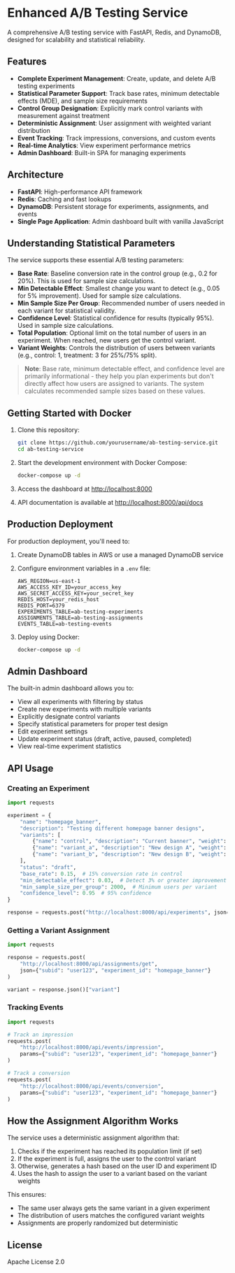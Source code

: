 # Enhanced A/B Testing Service

A comprehensive A/B testing service with FastAPI, Redis, and DynamoDB, designed for scalability and statistical reliability.

## Features

- **Complete Experiment Management**: Create, update, and delete A/B testing experiments
- **Statistical Parameter Support**: Track base rates, minimum detectable effects (MDE), and sample size requirements 
- **Control Group Designation**: Explicitly mark control variants with measurement against treatment
- **Deterministic Assignment**: User assignment with weighted variant distribution
- **Event Tracking**: Track impressions, conversions, and custom events
- **Real-time Analytics**: View experiment performance metrics
- **Admin Dashboard**: Built-in SPA for managing experiments

## Architecture

- **FastAPI**: High-performance API framework
- **Redis**: Caching and fast lookups
- **DynamoDB**: Persistent storage for experiments, assignments, and events
- **Single Page Application**: Admin dashboard built with vanilla JavaScript

## Understanding Statistical Parameters

The service supports these essential A/B testing parameters:

- **Base Rate**: Baseline conversion rate in the control group (e.g., 0.2 for 20%). This is used for sample size calculations.
- **Min Detectable Effect**: Smallest change you want to detect (e.g., 0.05 for 5% improvement). Used for sample size calculations.
- **Min Sample Size Per Group**: Recommended number of users needed in each variant for statistical validity.
- **Confidence Level**: Statistical confidence for results (typically 95%). Used in sample size calculations.
- **Total Population**: Optional limit on the total number of users in an experiment. When reached, new users get the control variant.
- **Variant Weights**: Controls the distribution of users between variants (e.g., control: 1, treatment: 3 for 25%/75% split).

> **Note**: Base rate, minimum detectable effect, and confidence level are primarily informational - they help you plan experiments but don't directly affect how users are assigned to variants. The system calculates recommended sample sizes based on these values.

## Getting Started with Docker

1. Clone this repository:
   ```bash
   git clone https://github.com/yourusername/ab-testing-service.git
   cd ab-testing-service
   ```

2. Start the development environment with Docker Compose:
   ```bash
   docker-compose up -d
   ```

3. Access the dashboard at [http://localhost:8000](http://localhost:8000)

4. API documentation is available at [http://localhost:8000/api/docs](http://localhost:8000/api/docs)

## Production Deployment

For production deployment, you'll need to:

1. Create DynamoDB tables in AWS or use a managed DynamoDB service
2. Configure environment variables in a `.env` file:
   ```
   AWS_REGION=us-east-1
   AWS_ACCESS_KEY_ID=your_access_key
   AWS_SECRET_ACCESS_KEY=your_secret_key
   REDIS_HOST=your_redis_host
   REDIS_PORT=6379
   EXPERIMENTS_TABLE=ab-testing-experiments
   ASSIGNMENTS_TABLE=ab-testing-assignments
   EVENTS_TABLE=ab-testing-events
   ```

3. Deploy using Docker:
   ```bash
   docker-compose up -d
   ```

## Admin Dashboard

The built-in admin dashboard allows you to:

- View all experiments with filtering by status
- Create new experiments with multiple variants 
- Explicitly designate control variants
- Specify statistical parameters for proper test design
- Edit experiment settings
- Update experiment status (draft, active, paused, completed)
- View real-time experiment statistics

## API Usage

### Creating an Experiment

```python
import requests

experiment = {
    "name": "homepage_banner",
    "description": "Testing different homepage banner designs",
    "variants": [
        {"name": "control", "description": "Current banner", "weight": 1, "is_control": True},
        {"name": "variant_a", "description": "New design A", "weight": 1, "is_control": False},
        {"name": "variant_b", "description": "New design B", "weight": 2, "is_control": False}
    ],
    "status": "draft",
    "base_rate": 0.15,  # 15% conversion rate in control
    "min_detectable_effect": 0.03,  # Detect 3% or greater improvement
    "min_sample_size_per_group": 2000,  # Minimum users per variant
    "confidence_level": 0.95  # 95% confidence
}

response = requests.post("http://localhost:8000/api/experiments", json=experiment)
```

### Getting a Variant Assignment

```python
import requests

response = requests.post(
    "http://localhost:8000/api/assignments/get",
    json={"subid": "user123", "experiment_id": "homepage_banner"}
)

variant = response.json()["variant"]
```

### Tracking Events

```python
import requests

# Track an impression
requests.post(
    "http://localhost:8000/api/events/impression",
    params={"subid": "user123", "experiment_id": "homepage_banner"}
)

# Track a conversion
requests.post(
    "http://localhost:8000/api/events/conversion",
    params={"subid": "user123", "experiment_id": "homepage_banner"}
)
```

## How the Assignment Algorithm Works

The service uses a deterministic assignment algorithm that:

1. Checks if the experiment has reached its population limit (if set)
2. If the experiment is full, assigns the user to the control variant
3. Otherwise, generates a hash based on the user ID and experiment ID
4. Uses the hash to assign the user to a variant based on the variant weights

This ensures:
- The same user always gets the same variant in a given experiment
- The distribution of users matches the configured variant weights
- Assignments are properly randomized but deterministic

## License

Apache License 2.0